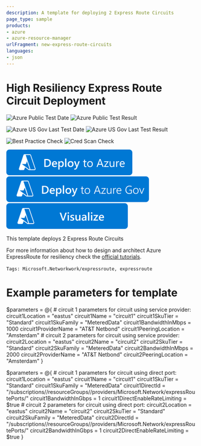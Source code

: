 ```yaml
---
description: A template for deploying 2 Express Route Circuits
page_type: sample
products:
- azure
- azure-resource-manager
urlFragment: new-express-route-circuits
languages:
- json
---
```

# High Resiliency Express Route Circuit Deployment

![Azure Public Test Date](https://azurequickstartsservice.blob.core.windows.net/badges/expressroute/high-availability-setup/new-express-route-circuits/PublicLastTestDate.svg)
![Azure Public Test Result](https://azurequickstartsservice.blob.core.windows.net/badges/expressroute/high-availability-setup/new-express-route-circuits/PublicDeployment.svg)

![Azure US Gov Last Test Date](https://azurequickstartsservice.blob.core.windows.net/badges/expressroute/high-availability-setup/new-express-route-circuits/FairfaxLastTestDate.svg)
![Azure US Gov Last Test Result](https://azurequickstartsservice.blob.core.windows.net/badges/expressroute/high-availability-setup/new-express-route-circuits/FairfaxDeployment.svg)

![Best Practice Check](https://azurequickstartsservice.blob.core.windows.net/badges/expressroute/high-availability-setup/new-express-route-circuits/BestPracticeResult.svg)
![Cred Scan Check](https://azurequickstartsservice.blob.core.windows.net/badges/expressroute/high-availability-setup/new-express-route-circuits/CredScanResult.svg)

[![Deploy To Azure](https://raw.githubusercontent.com/Azure/azure-quickstart-templates/master/1-CONTRIBUTION-GUIDE/images/deploytoazure.svg?sanitize=true)](https://portal.azure.com/#create/Microsoft.Template/uri/https%3A%2F%2Fraw.githubusercontent.com%2FAzure%2Fazure-quickstart-templates%2Fmaster%2Fapplication-workloads%2Fexpressroute%2Fhigh-availability-setup%2Fnew-express-route-circuits%2Fazuredeploy.json)
[![Deploy To Azure US Gov](https://raw.githubusercontent.com/Azure/azure-quickstart-templates/master/1-CONTRIBUTION-GUIDE/images/deploytoazuregov.svg?sanitize=true)](https://portal.azure.us/#create/Microsoft.Template/uri/https%3A%2F%2Fraw.githubusercontent.com%2FAzure%2Fazure-quickstart-templates%2Fmaster%2Fapplication-workloads%2Fexpressroute%2Fhigh-availability-setup%2Fnew-express-route-circuits%2Fazuredeploy.json)
[![Visualize](https://raw.githubusercontent.com/Azure/azure-quickstart-templates/master/1-CONTRIBUTION-GUIDE/images/visualizebutton.svg?sanitize=true)](http://armviz.io/#/?load=https%3A%2F%2Fraw.githubusercontent.com%2FAzure%2Fazure-quickstart-templates%2Fmaster%2Fapplication-workloads%2Fexpressroute%2Fhigh-availability-setup%2Fnew-express-route-circuits%2Fazuredeploy.json)

This template deploys 2 Express Route Circuits

For more information about how to design and architect Azure ExpressRoute for resiliency check the [official tutorials](https://learn.microsoft.com/en-us/azure/expressroute/design-architecture-for-resiliency).

`Tags: Microsoft.Networkwork/expressroute, expressroute`

# Example parameters for template
$parameters = @{
    # circuit 1 parameters for circuit using service provider:
    circuit1Location          = "eastus"
    circuit1Name              = "circuit1"
    circuit1SkuTier           = "Standard"
    circuit1SkuFamily         = "MeteredData"
    circuit1BandwidthInMbps   = 1000
    circuit1ProviderName      = "AT&T Netbond"
    circuit1PeeringLocation   = "Amsterdam"
    # circuit 2 parameters for circuit using service provider:
    circuit2Location          = "eastus"
    circuit2Name              = "circuit2"
    circuit2SkuTier           = "Standard"
    circuit2SkuFamily         = "MeteredData"
    circuit2BandwidthInMbps   = 2000
    circuit2ProviderName      = "AT&T Netbond"
    circuit2PeeringLocation   = "Amsterdam"
}

$parameters = @{
    # circuit 1 parameters for circuit using direct port:
    circuit1Location             = "eastus"
    circuit1Name                 = "circuit1"
    circuit1SkuTier              = "Standard"
    circuit1SkuFamily            = "MeteredData"
    circuit1DirectId             = "/subscriptions/<subId>/resourceGroups/<rgName>/providers/Microsoft.Network/expressRoutePorts/<portName>"
    circuit1BandwidthInGbps      = 1
    circuit1DirectEnableRateLimiting = $true
    # circuit 2 parameters for circuit using direct port:
    circuit2Location             = "eastus"
    circuit2Name                 = "circuit2"
    circuit2SkuTier              = "Standard"
    circuit2SkuFamily            = "MeteredData"
    circuit2DirectId             = "/subscriptions/<subId>/resourceGroups/<rgName>/providers/Microsoft.Network/expressRoutePorts/<portName2>"
    circuit2BandwidthInGbps      = 1
    circuit2DirectEnableRateLimiting = $true
}